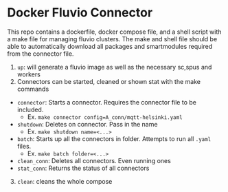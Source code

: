 # Docker Fluvio Connector
This repo contains a dockerfile, docker compose file, and a shell script with a make file for managing fluvio clusters.
The make and shell file should be able to automatically download all packages and smartmodules required from the connector file.

1. `up`: will generate a fluvio image as well as the necessary sc,spus and workers
2. Connectors can be started, cleaned or shown stat with the make commands
- `connector`: Starts a connector. Requires the connector file to be included.
  - Ex. `make connector config=A_conn/mqtt-helsinki.yaml`
- `shutdown`: Deletes on connector. Pass in the name
  - Ex. `make shutdown name=<...>`
- `batch`: Starts up all the connectors in folder. Attempts to run all `.yaml` files.
  - Ex. `make batch folder=<...>`
- `clean_conn`: Deletes all connectors. Even running ones
- `stat_conn`: Returns the status of all connectors
3. `clean`: cleans the whole compose
